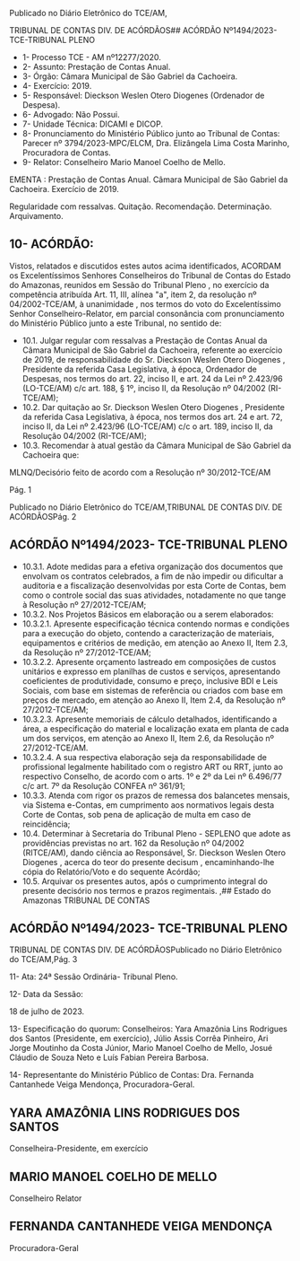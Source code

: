 Publicado  no  Diário  Eletrônico do TCE/AM,

TRIBUNAL DE CONTAS DIV. DE ACÓRDÃOS## ACÓRDÃO Nº1494/2023- TCE-TRIBUNAL PLENO

- 1- Processo TCE - AM nº12277/2020.
- 2- Assunto: Prestação de Contas Anual.
- 3- Órgão: Câmara Municipal de São Gabriel da Cachoeira.
- 4- Exercício: 2019.
- 5- Responsável: Dieckson Weslen Otero Diogenes (Ordenador de Despesa).
- 6- Advogado: Não Possui.
- 7- Unidade Técnica: DICAMI e DICOP.
- 8- Pronunciamento  do  Ministério  Público  junto  ao  Tribunal  de  Contas: Parecer  nº 3794/2023-MPC/ELCM, Dra. Elizângela Lima Costa Marinho, Procuradora de Contas.
- 9- Relator: Conselheiro Mario Manoel Coelho de Mello.

EMENTA : Prestação  de  Contas  Anual. Câmara Municipal  de  São  Gabriel  da  Cachoeira.  Exercício de 2019.

Regularidade com ressalvas. Quitação. Recomendação. Determinação. Arquivamento.

## 10-  ACÓRDÃO:

Vistos, relatados e discutidos estes autos acima identificados, ACORDAM os Excelentíssimos Senhores Conselheiros do Tribunal de Contas do Estado do Amazonas, reunidos em Sessão do Tribunal Pleno , no exercício da competência atribuída Art. 11, III, alínea "a", item 2, da resolução nº 04/2002-TCE/AM, à unanimidade , nos termos do voto do Excelentíssimo Senhor Conselheiro-Relator, em parcial consonância com pronunciamento do Ministério Público junto a este Tribunal, no sentido de:

- 10.1. Julgar  regular  com  ressalvas a  Prestação  de  Contas  Anual  da Câmara Municipal de São Gabriel da Cachoeira, referente ao exercício de 2019, de responsabilidade do Sr. Dieckson  Weslen  Otero Diogenes , Presidente da referida Casa Legislativa, à época, Ordenador de Despesas, nos termos do art. 22, inciso II, e art. 24 da Lei nº 2.423/96 (LO-TCE/AM) c/c art. 188, § 1º, inciso II, da Resolução nº 04/2002 (RI-TCE/AM);
- 10.2. Dar quitação ao Sr.  Dieckson Weslen Otero Diogenes ,  Presidente da referida Casa Legislativa, à época, nos termos dos art. 24 e art. 72, inciso II,  da  Lei  nº  2.423/96 (LO-TCE/AM) c/c o art. 189, inciso II, da Resolução 04/2002 (RI-TCE/AM);
- 10.3. Recomendar à atual gestão da Câmara Municipal de São Gabriel da Cachoeira que:

MLNQ/Decisório feito de acordo com a Resolução nº 30/2012-TCE/AM

Pág. 1

Publicado  no  Diário  Eletrônico do TCE/AM,TRIBUNAL DE CONTAS DIV. DE ACÓRDÃOSPág. 2

## ACÓRDÃO Nº1494/2023- TCE-TRIBUNAL PLENO

- 10.3.1. Adote medidas para a efetiva organização dos documentos que envolvam os contratos celebrados, a fim de não impedir ou dificultar a auditoria e a fiscalização desenvolvidas por esta Corte de Contas, bem como o controle social das suas atividades, notadamente no que tange à Resolução nº 27/2012-TCE/AM;
- 10.3.2. Nos Projetos Básicos em elaboração ou a serem elaborados:
- 10.3.2.1. Apresente especificação técnica contendo normas e condições  para  a  execução  do  objeto,  contendo  a  caracterização  de materiais, equipamentos e critérios de medição, em atenção ao Anexo II, Item 2.3, da Resolução nº 27/2012-TCE/AM;
- 10.3.2.2. Apresente  orçamento  lastreado  em  composições  de  custos unitários e expresso em planilhas de custos e serviços, apresentando coeficientes de produtividade, consumo e preço, inclusive BDI e Leis Sociais, com base em sistemas de referência ou criados com base em preços de mercado, em atenção ao Anexo II, Item 2.4, da Resolução nº 27/2012-TCE/AM;
- 10.3.2.3. Apresente  memoriais  de  cálculo  detalhados,  identificando  a área,  a  especificação  do  material  e  localização  exata  em  planta  de cada um dos serviços, em atenção ao Anexo II, Item 2.6, da Resolução nº 27/2012-TCE/AM.
- 10.3.2.4. A  sua  respectiva  elaboração  seja  da  responsabilidade  de profissional legalmente habilitado com o registro ART ou RRT, junto ao respectivo Conselho, de acordo com o arts. 1º e 2º da Lei nº 6.496/77 c/c art. 7º da Resolução CONFEA nº 361/91;
- 10.3.3. Atenda  com  rigor  os  prazos  de  remessa  dos  balancetes mensais,  via  Sistema  e-Contas,  em  cumprimento  aos  normativos legais desta Corte de Contas, sob pena de aplicação de multa em caso de reincidência;
- 10.4. Determinar à  Secretaria do Tribunal Pleno - SEPLENO que adote as providências  previstas  no  art.  162  da  Resolução  nº  04/2002  (RITCE/AM), dando ciência ao Responsável, Sr. Dieckson Weslen Otero Diogenes ,  acerca  do  teor  do  presente decisum ,  encaminhando-lhe cópia do Relatório/Voto e do sequente Acórdão;
- 10.5. Arquivar os presentes autos, após o cumprimento integral do presente decisório  nos termos e prazos regimentais. ,## Estado do Amazonas TRIBUNAL DE CONTAS

## ACÓRDÃO Nº1494/2023- TCE-TRIBUNAL PLENO

TRIBUNAL DE CONTAS DIV. DE ACÓRDÃOSPublicado  no  Diário  Eletrônico do TCE/AM,Pág. 3

11-  Ata: 24ª Sessão Ordinária- Tribunal Pleno.

12-  Data da Sessão:

18 de julho de 2023.

13-  Especificação  do  quorum: Conselheiros:  Yara  Amazônia  Lins  Rodrigues  dos Santos (Presidente, em exercício), Júlio Assis Corrêa Pinheiro, Ari Jorge Moutinho da Costa  Júnior,  Mario  Manoel  Coelho  de  Mello,  Josué  Cláudio  de  Souza  Neto  e  Luís Fabian Pereira Barbosa.

14-  Representante do Ministério Público de Contas: Dra. Fernanda Cantanhede Veiga Mendonça, Procuradora-Geral.

## YARA AMAZÔNIA LINS RODRIGUES DOS SANTOS

Conselheira-Presidente, em exercício

## MARIO MANOEL COELHO DE MELLO

Conselheiro Relator

## FERNANDA CANTANHEDE VEIGA MENDONÇA

Procuradora-Geral